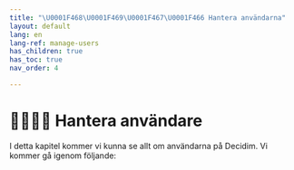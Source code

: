 ```yaml
---
title: "\U0001F468‍\U0001F469‍\U0001F467‍\U0001F466 Hantera användarna"
layout: default
lang: en
lang-ref: manage-users
has_children: true
has_toc: true
nav_order: 4

---
```

# 👨‍👩‍👧‍👦 Hantera användare

I detta kapitel kommer vi kunna se allt om användarna på Decidim. Vi kommer gå igenom följande:
